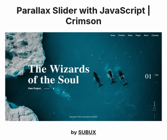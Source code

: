 <div align="center">

# Parallax Slider with JavaScript | Crimson

<img src="admin/base.png">

### by <a href="https://github.com/python019">SUBUX</a>

</div>